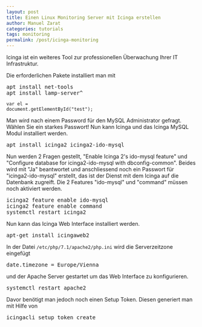 ```yaml
---
layout: post
title: Einen Linux Monitoring Server mit Icinga erstellen
author: Manuel Zarat
categories: tutorials
tags: monitoring
permalink: /post/icinga-monitoring
---
```


Icinga ist ein weiteres Tool zur professionellen Überwachung Ihrer IT Infrastruktur.

<!--excerpt_separator-->

Die erforderlichen Pakete installiert man mit

<pre>
apt install net-tools 
apt install lamp-server^
</pre>

<code class="language-javascript">var el = document.getElementById("test");</code>

Man wird nach einem Password für den MySQL Administrator gefragt. Wählen Sie ein starkes Passwort! Nun kann Icinga und das Icinga MySQL Modul installiert werden.

<pre>
apt install icinga2 icinga2-ido-mysql
</pre>

Nun werden 2 Fragen gestellt, "Enable Icinga 2's ido-mysql feature" und "Configure database for icinga2-ido-mysql with dbconfig-common". Beides wird mit "Ja" beantwortet und anschliessend noch ein Passwort für "icinga2-ido-mysql" erstellt, das ist der Dienst mit dem Icinga auf die Datenbank zugreift.
Die 2 Features "ido-mysql" und "command" müssen noch aktiviert werden.

<pre>
icinga2 feature enable ido-mysql
icinga2 feature enable command
systemctl restart icinga2
</pre>

Nun kann das Icinga Web Interface installiert werden.

<pre>
apt-get install icingaweb2
</pre>

In der Datei <code>/etc/php/7.1/apache2/php.ini</code> wird die Serverzeitzone eingefügt

<pre>
date.timezone = Europe/Vienna
</pre>

und der Apache Server gestartet um das Web Interface zu konfigurieren.

<pre>
systemctl restart apache2
</pre>

Davor benötigt man jedoch noch einen Setup Token. Diesen generiert man mit Hilfe von

<pre>
icingacli setup token create
</pre>
